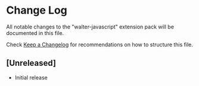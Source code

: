 # Change Log

All notable changes to the "walter-javascript" extension pack will be documented in this file.

Check [Keep a Changelog](http://keepachangelog.com/) for recommendations on how to structure this file.

## [Unreleased]

- Initial release
